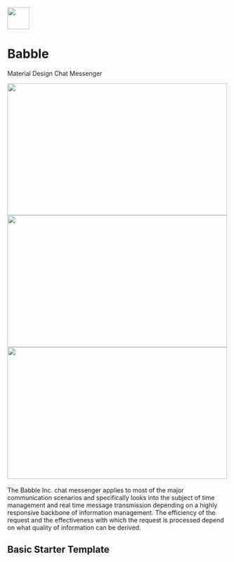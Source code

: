 <img src="https://raw.githubusercontent.com/vidit135g/Babble/master/bab1.png" width="50" height="50"/>

# Babble
Material Design Chat Messenger

<div class="christmas_promotion_boxes">
    <img src="https://raw.githubusercontent.com/vidit135g/Babble/master/bab2.PNG" width="500" height="300"/>
  <img src="https://raw.githubusercontent.com/vidit135g/Babble/master/bab3.PNG" width="500" height="300"/>
  <img src="https://raw.githubusercontent.com/vidit135g/Babble/master/bab4.PNG" width="500" height="300"/>
</div>
<br />
The Babble Inc. chat messenger applies to most of the major communication scenarios and specifically looks into the subject of time management and real time message transmission depending on a highly responsive backbone of information management. The efficiency of the request and the effectiveness with which the request is processed depend on what quality of information can be derived. 

## Basic Starter Template


